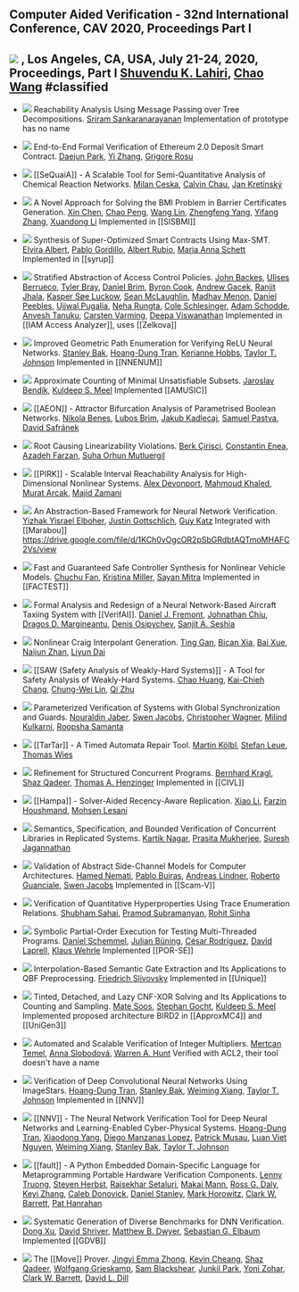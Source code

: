  ## Computer Aided Verification - 32nd International Conference, CAV 2020, Proceedings Part I
 [![](https://dblp.uni-trier.de/img/paper-oa.dark.hollow.16x16.png)](https://doi.org/https://doi.org/10.1007/978-3-030-53288-8) , Los Angeles, CA, USA, July 21-24, 2020, Proceedings, Part I
 [Shuvendu K. Lahiri](https://dblp.uni-trier.de/pid/32/2903.html), [Chao Wang](https://dblp.uni-trier.de/pid/w/ChaoWang.html)
#classified 
---
-   [![](https://dblp.uni-trier.de/img/paper-oa.dark.hollow.16x16.png)](https://doi.org/https://doi.org/10.1007/978-3-030-53288-8_30) Reachability Analysis Using Message Passing over Tree Decompositions.
    [Sriram Sankaranarayanan](https://dblp.uni-trier.de/pid/82/1542.html)
	Implementation of prototype has no name

-   [![](https://dblp.uni-trier.de/img/paper-oa.dark.hollow.16x16.png)](https://doi.org/https://doi.org/10.1007/978-3-030-53288-8_8) End-to-End Formal Verification of Ethereum 2.0 Deposit Smart Contract.
    [Daejun Park](https://dblp.uni-trier.de/pid/152/3639-1.html), [Yi Zhang](https://dblp.uni-trier.de/pid/64/6544.html), [Grigore Rosu](https://dblp.uni-trier.de/pid/r/GrigoreRosu.html)

-   [![](https://dblp.uni-trier.de/img/paper-oa.dark.hollow.16x16.png)](https://doi.org/https://doi.org/10.1007/978-3-030-53288-8_32) [[SeQuaiA]] - A Scalable Tool for Semi-Quantitative Analysis of Chemical Reaction Networks.
    [Milan Ceska](https://dblp.uni-trier.de/pid/213/3728.html), [Calvin Chau](https://dblp.uni-trier.de/pid/269/9591.html), [Jan Kretínský](https://dblp.uni-trier.de/pid/95/6511.html)

-   [![](https://dblp.uni-trier.de/img/paper-oa.dark.hollow.16x16.png)](https://doi.org/https://doi.org/10.1007/978-3-030-53288-8_29) A Novel Approach for Solving the BMI Problem in Barrier Certificates Generation.
    [Xin Chen](https://dblp.uni-trier.de/pid/24/1518-27.html), [Chao Peng](https://dblp.uni-trier.de/pid/85/6436.html), [Wang Lin](https://dblp.uni-trier.de/pid/36/5376.html), [Zhengfeng Yang](https://dblp.uni-trier.de/pid/68/3884.html), [Yifang Zhang](https://dblp.uni-trier.de/pid/227/1124.html), [Xuandong Li](https://dblp.uni-trier.de/pid/76/5446.html)
	Implemented in [[SISBMI]]

-   [![](https://dblp.uni-trier.de/img/paper-oa.dark.hollow.16x16.png)](https://doi.org/https://doi.org/10.1007/978-3-030-53288-8_10) Synthesis of Super-Optimized Smart Contracts Using Max-SMT.
    [Elvira Albert](https://dblp.uni-trier.de/pid/a/ElviraAlbert.html), [Pablo Gordillo](https://dblp.uni-trier.de/pid/167/4507.html), [Albert Rubio](https://dblp.uni-trier.de/pid/29/6684.html), [Maria Anna Schett](https://dblp.uni-trier.de/pid/185/2487.html)
	Implemented in [[syrup]]

-   [![](https://dblp.uni-trier.de/img/paper-oa.dark.hollow.16x16.png)](https://doi.org/https://doi.org/10.1007/978-3-030-53288-8_9) Stratified Abstraction of Access Control Policies.
    [John Backes](https://dblp.uni-trier.de/pid/97/8857.html), [Ulises Berrueco](https://dblp.uni-trier.de/pid/269/9629.html), [Tyler Bray](https://dblp.uni-trier.de/pid/269/9691.html), [Daniel Brim](https://dblp.uni-trier.de/pid/269/9566.html), [Byron Cook](https://dblp.uni-trier.de/pid/36/113.html), [Andrew Gacek](https://dblp.uni-trier.de/pid/84/6151.html), [Ranjit Jhala](https://dblp.uni-trier.de/pid/47/4244.html), [Kasper Søe Luckow](https://dblp.uni-trier.de/pid/13/11526.html), [Sean McLaughlin](https://dblp.uni-trier.de/pid/66/5402.html), [Madhav Menon](https://dblp.uni-trier.de/pid/159/9350.html), [Daniel Peebles](https://dblp.uni-trier.de/pid/79/6508.html), [Ujjwal Pugalia](https://dblp.uni-trier.de/pid/269/9487.html), [Neha Rungta](https://dblp.uni-trier.de/pid/66/4832.html), [Cole Schlesinger](https://dblp.uni-trier.de/pid/31/10028.html), [Adam Schodde](https://dblp.uni-trier.de/pid/269/9505.html), [Anvesh Tanuku](https://dblp.uni-trier.de/pid/269/9587.html), [Carsten Varming](https://dblp.uni-trier.de/pid/29/2675.html), [Deepa Viswanathan](https://dblp.uni-trier.de/pid/19/1723.html)
	Implemented in [[IAM Access Analyzer]], uses [[Zelkova]]

-   [![](https://dblp.uni-trier.de/img/paper-oa.dark.hollow.16x16.png)](https://doi.org/https://doi.org/10.1007/978-3-030-53288-8_4) Improved Geometric Path Enumeration for Verifying ReLU Neural Networks.
    [Stanley Bak](https://dblp.uni-trier.de/pid/16/7787.html), [Hoang-Dung Tran](https://dblp.uni-trier.de/pid/160/7295.html), [Kerianne Hobbs](https://dblp.uni-trier.de/pid/200/8219.html), [Taylor T. Johnson](https://dblp.uni-trier.de/pid/96/11505.html)
	Implemented in [[NNENUM]]

-   [![](https://dblp.uni-trier.de/img/paper-oa.dark.hollow.16x16.png)](https://doi.org/https://doi.org/10.1007/978-3-030-53288-8_21) Approximate Counting of Minimal Unsatisfiable Subsets.
    [Jaroslav Bendík](https://dblp.uni-trier.de/pid/181/7743.html), [Kuldeep S. Meel](https://dblp.uni-trier.de/pid/129/1623.html)
	Implemented [[AMUSIC]]

-   [![](https://dblp.uni-trier.de/img/paper-oa.dark.hollow.16x16.png)](https://doi.org/https://doi.org/10.1007/978-3-030-53288-8_28) [[AEON]] - Attractor Bifurcation Analysis of Parametrised Boolean Networks.
    [Nikola Benes](https://dblp.uni-trier.de/pid/71/1110.html), [Lubos Brim](https://dblp.uni-trier.de/pid/92/3060.html), [Jakub Kadlecaj](https://dblp.uni-trier.de/pid/269/9668.html), [Samuel Pastva](https://dblp.uni-trier.de/pid/167/4487.html), [David Safránek](https://dblp.uni-trier.de/pid/86/2438.html)

-   [![](https://dblp.uni-trier.de/img/paper-oa.dark.hollow.16x16.png)](https://doi.org/https://doi.org/10.1007/978-3-030-53288-8_17) Root Causing Linearizability Violations.
    [Berk Çirisci](https://dblp.uni-trier.de/pid/217/2770.html), [Constantin Enea](https://dblp.uni-trier.de/pid/72/2839.html), [Azadeh Farzan](https://dblp.uni-trier.de/pid/89/148.html), [Suha Orhun Mutluergil](https://dblp.uni-trier.de/pid/170/4198.html)

-   [![](https://dblp.uni-trier.de/img/paper-oa.dark.hollow.16x16.png)](https://doi.org/https://doi.org/10.1007/978-3-030-53288-8_27) [[PIRK]] - Scalable Interval Reachability Analysis for High-Dimensional Nonlinear Systems.
    [Alex Devonport](https://dblp.uni-trier.de/pid/236/4995.html), [Mahmoud Khaled](https://dblp.uni-trier.de/pid/153/9945.html), [Murat Arcak](https://dblp.uni-trier.de/pid/94/6666.html), [Majid Zamani](https://dblp.uni-trier.de/pid/34/9188.html)

-   [![](https://dblp.uni-trier.de/img/paper-oa.dark.hollow.16x16.png)](https://doi.org/https://doi.org/10.1007/978-3-030-53288-8_3) An Abstraction-Based Framework for Neural Network Verification.
    [Yizhak Yisrael Elboher](https://dblp.uni-trier.de/pid/251/9586.html), [Justin Gottschlich](https://dblp.uni-trier.de/pid/56/2013.html), [Guy Katz](https://dblp.uni-trier.de/pid/23/10321.html)
	Integrated with [[Marabou]]
	https://drive.google.com/file/d/1KCh0vOgcOR2pSbGRdbtAQTmoMHAFC2Vs/view

-   [![](https://dblp.uni-trier.de/img/paper-oa.dark.hollow.16x16.png)](https://doi.org/https://doi.org/10.1007/978-3-030-53288-8_31) Fast and Guaranteed Safe Controller Synthesis for Nonlinear Vehicle Models.
    [Chuchu Fan](https://dblp.uni-trier.de/pid/127/1756.html), [Kristina Miller](https://dblp.uni-trier.de/pid/269/9725.html), [Sayan Mitra](https://dblp.uni-trier.de/pid/07/3797.html)
	Implemented in [[FACTEST]]

-   [![](https://dblp.uni-trier.de/img/paper-oa.dark.hollow.16x16.png)](https://doi.org/https://doi.org/10.1007/978-3-030-53288-8_6) Formal Analysis and Redesign of a Neural Network-Based Aircraft Taxiing System with [[VerifAI]].
    [Daniel J. Fremont](https://dblp.uni-trier.de/pid/144/7602.html), [Johnathan Chiu](https://dblp.uni-trier.de/pid/249/2928.html), [Dragos D. Margineantu](https://dblp.uni-trier.de/pid/34/5356.html), [Denis Osipychev](https://dblp.uni-trier.de/pid/202/5662.html), [Sanjit A. Seshia](https://dblp.uni-trier.de/pid/s/SanjitASeshia.html)

-   [![](https://dblp.uni-trier.de/img/paper-oa.dark.hollow.16x16.png)](https://doi.org/https://doi.org/10.1007/978-3-030-53288-8_20) Nonlinear Craig Interpolant Generation.
    [Ting Gan](https://dblp.uni-trier.de/pid/50/5083.html), [Bican Xia](https://dblp.uni-trier.de/pid/07/587.html), [Bai Xue](https://dblp.uni-trier.de/pid/74/2716-1.html), [Naijun Zhan](https://dblp.uni-trier.de/pid/63/1911.html), [Liyun Dai](https://dblp.uni-trier.de/pid/08/10346.html)

-   [![](https://dblp.uni-trier.de/img/paper-oa.dark.hollow.16x16.png)](https://doi.org/https://doi.org/10.1007/978-3-030-53288-8_26) [[SAW (Safety Analysis of Weakly-Hard Systems)]] - A Tool for Safety Analysis of Weakly-Hard Systems.
    [Chao Huang](https://dblp.uni-trier.de/pid/18/4087.html), [Kai-Chieh Chang](https://dblp.uni-trier.de/pid/199/8216.html), [Chung-Wei Lin](https://dblp.uni-trier.de/pid/87/11.html), [Qi Zhu](https://dblp.uni-trier.de/pid/66/5923-2.html)

-   [![](https://dblp.uni-trier.de/img/paper-oa.dark.hollow.16x16.png)](https://doi.org/https://doi.org/10.1007/978-3-030-53288-8_15) Parameterized Verification of Systems with Global Synchronization and Guards.
    [Nouraldin Jaber](https://dblp.uni-trier.de/pid/194/4203.html), [Swen Jacobs](https://dblp.uni-trier.de/pid/73/6880.html), [Christopher Wagner](https://dblp.uni-trier.de/pid/59/6876.html), [Milind Kulkarni](https://dblp.uni-trier.de/pid/47/1003.html), [Roopsha Samanta](https://dblp.uni-trier.de/pid/78/7445.html)

-   [![](https://dblp.uni-trier.de/img/paper-oa.dark.hollow.16x16.png)](https://doi.org/https://doi.org/10.1007/978-3-030-53288-8_25) [[TarTar]] - A Timed Automata Repair Tool.
    [Martin Kölbl](https://dblp.uni-trier.de/pid/221/1706.html), [Stefan Leue](https://dblp.uni-trier.de/pid/20/6822.html), [Thomas Wies](https://dblp.uni-trier.de/pid/23/5398.html)

-   [![](https://dblp.uni-trier.de/img/paper-oa.dark.hollow.16x16.png)](https://doi.org/https://doi.org/10.1007/978-3-030-53288-8_14) Refinement for Structured Concurrent Programs.
    [Bernhard Kragl](https://dblp.uni-trier.de/pid/138/6924.html), [Shaz Qadeer](https://dblp.uni-trier.de/pid/q/ShazQadeer.html), [Thomas A. Henzinger](https://dblp.uni-trier.de/pid/h/ThomasAHenzinger.html)
	Implemented in [[CIVL]]

-   [![](https://dblp.uni-trier.de/img/paper-oa.dark.hollow.16x16.png)](https://doi.org/https://doi.org/10.1007/978-3-030-53288-8_16) [[Hampa]] - Solver-Aided Recency-Aware Replication.
    [Xiao Li](https://dblp.uni-trier.de/pid/66/2069.html), [Farzin Houshmand](https://dblp.uni-trier.de/pid/232/9988.html), [Mohsen Lesani](https://dblp.uni-trier.de/pid/82/2603.html)

-   [![](https://dblp.uni-trier.de/img/paper-oa.dark.hollow.16x16.png)](https://doi.org/https://doi.org/10.1007/978-3-030-53288-8_13) Semantics, Specification, and Bounded Verification of Concurrent Libraries in Replicated Systems.
    [Kartik Nagar](https://dblp.uni-trier.de/pid/120/1805.html), [Prasita Mukherjee](https://dblp.uni-trier.de/pid/263/6983.html), [Suresh Jagannathan](https://dblp.uni-trier.de/pid/j/SJagannathan.html)

-   [![](https://dblp.uni-trier.de/img/paper-oa.dark.hollow.16x16.png)](https://doi.org/https://doi.org/10.1007/978-3-030-53288-8_12) Validation of Abstract Side-Channel Models for Computer Architectures.
    [Hamed Nemati](https://dblp.uni-trier.de/pid/127/4008.html), [Pablo Buiras](https://dblp.uni-trier.de/pid/07/7975.html), [Andreas Lindner](https://dblp.uni-trier.de/pid/28/610.html), [Roberto Guanciale](https://dblp.uni-trier.de/pid/12/5314.html), [Swen Jacobs](https://dblp.uni-trier.de/pid/73/6880.html)
	Implemented in [[Scam-V]]

-   [![](https://dblp.uni-trier.de/img/paper-oa.dark.hollow.16x16.png)](https://doi.org/https://doi.org/10.1007/978-3-030-53288-8_11) Verification of Quantitative Hyperproperties Using Trace Enumeration Relations.
    [Shubham Sahai](https://dblp.uni-trier.de/pid/170/7496.html), [Pramod Subramanyan](https://dblp.uni-trier.de/pid/27/8110.html), [Rohit Sinha](https://dblp.uni-trier.de/pid/04/4646-1.html)

-   [![](https://dblp.uni-trier.de/img/paper-oa.dark.hollow.16x16.png)](https://doi.org/https://doi.org/10.1007/978-3-030-53288-8_18) Symbolic Partial-Order Execution for Testing Multi-Threaded Programs.
    [Daniel Schemmel](https://dblp.uni-trier.de/pid/119/0975.html), [Julian Büning](https://dblp.uni-trier.de/pid/223/5126.html), [César Rodríguez](https://dblp.uni-trier.de/pid/74/9958.html), [David Laprell](https://dblp.uni-trier.de/pid/265/5614.html), [Klaus Wehrle](https://dblp.uni-trier.de/pid/w/KlausWehrle.html)
	Implemented [[POR-SE]]

-   [![](https://dblp.uni-trier.de/img/paper-oa.dark.hollow.16x16.png)](https://doi.org/https://doi.org/10.1007/978-3-030-53288-8_24) Interpolation-Based Semantic Gate Extraction and Its Applications to QBF Preprocessing.
    [Friedrich Slivovsky](https://dblp.uni-trier.de/pid/55/10962.html)
	Implemented in [[Unique]]

-   [![](https://dblp.uni-trier.de/img/paper-oa.dark.hollow.16x16.png)](https://doi.org/https://doi.org/10.1007/978-3-030-53288-8_22) Tinted, Detached, and Lazy CNF-XOR Solving and Its Applications to Counting and Sampling.
    [Mate Soos](https://dblp.uni-trier.de/pid/32/7137.html), [Stephan Gocht](https://dblp.uni-trier.de/pid/205/6044.html), [Kuldeep S. Meel](https://dblp.uni-trier.de/pid/129/1623.html)
	Implemented proposed architecture BIRD2 in [[ApproxMC4]] and [[UniGen3]]

-   [![](https://dblp.uni-trier.de/img/paper-oa.dark.hollow.16x16.png)](https://doi.org/https://doi.org/10.1007/978-3-030-53288-8_23) Automated and Scalable Verification of Integer Multipliers.
    [Mertcan Temel](https://dblp.uni-trier.de/pid/269/9779.html), [Anna Slobodová](https://dblp.uni-trier.de/pid/34/5435.html), [Warren A. Hunt](https://dblp.uni-trier.de/pid/09/7554.html)
	Verified with ACL2, their tool doesn't have a name

-   [![](https://dblp.uni-trier.de/img/paper-oa.dark.hollow.16x16.png)](https://doi.org/https://doi.org/10.1007/978-3-030-53288-8_2) Verification of Deep Convolutional Neural Networks Using ImageStars.
    [Hoang-Dung Tran](https://dblp.uni-trier.de/pid/160/7295.html), [Stanley Bak](https://dblp.uni-trier.de/pid/16/7787.html), [Weiming Xiang](https://dblp.uni-trier.de/pid/72/5686.html), [Taylor T. Johnson](https://dblp.uni-trier.de/pid/96/11505.html)
	Implemented in [[NNV]]

-   [![](https://dblp.uni-trier.de/img/paper-oa.dark.hollow.16x16.png)](https://doi.org/https://doi.org/10.1007/978-3-030-53288-8_1) [[NNV]] - The Neural Network Verification Tool for Deep Neural Networks and Learning-Enabled Cyber-Physical Systems.
    [Hoang-Dung Tran](https://dblp.uni-trier.de/pid/160/7295.html), [Xiaodong Yang](https://dblp.uni-trier.de/pid/19/1551.html), [Diego Manzanas Lopez](https://dblp.uni-trier.de/pid/215/3580.html), [Patrick Musau](https://dblp.uni-trier.de/pid/215/3389.html), [Luan Viet Nguyen](https://dblp.uni-trier.de/pid/144/7613.html), [Weiming Xiang](https://dblp.uni-trier.de/pid/72/5686.html), [Stanley Bak](https://dblp.uni-trier.de/pid/16/7787.html), [Taylor T. Johnson](https://dblp.uni-trier.de/pid/96/11505.html)

-   [![](https://dblp.uni-trier.de/img/paper-oa.dark.hollow.16x16.png)](https://doi.org/https://doi.org/10.1007/978-3-030-53288-8_19) [[fault]] - A Python Embedded Domain-Specific Language for Metaprogramming Portable Hardware Verification Components.
    [Lenny Truong](https://dblp.uni-trier.de/pid/173/8194.html), [Steven Herbst](https://dblp.uni-trier.de/pid/164/5403.html), [Rajsekhar Setaluri](https://dblp.uni-trier.de/pid/148/6519.html), [Makai Mann](https://dblp.uni-trier.de/pid/233/0746.html), [Ross G. Daly](https://dblp.uni-trier.de/pid/149/0146.html), [Keyi Zhang](https://dblp.uni-trier.de/pid/164/6584.html), [Caleb Donovick](https://dblp.uni-trier.de/pid/160/0667.html), [Daniel Stanley](https://dblp.uni-trier.de/pid/253/7515.html), [Mark Horowitz](https://dblp.uni-trier.de/pid/h/MarkHorowitz.html), [Clark W. Barrett](https://dblp.uni-trier.de/pid/b/ClarkWBarrett.html), [Pat Hanrahan](https://dblp.uni-trier.de/pid/h/PatHanrahan.html)

-   [![](https://dblp.uni-trier.de/img/paper-oa.dark.hollow.16x16.png)](https://doi.org/https://doi.org/10.1007/978-3-030-53288-8_5) Systematic Generation of Diverse Benchmarks for DNN Verification.
    [Dong Xu](https://dblp.uni-trier.de/pid/09/3493.html), [David Shriver](https://dblp.uni-trier.de/pid/202/8415.html), [Matthew B. Dwyer](https://dblp.uni-trier.de/pid/d/MatthewBDwyer.html), [Sebastian G. Elbaum](https://dblp.uni-trier.de/pid/e/SebastianGElbaum.html)
	Implemented [[GDVB]]

-   [![](https://dblp.uni-trier.de/img/paper-oa.dark.hollow.16x16.png)](https://doi.org/https://doi.org/10.1007/978-3-030-53288-8_7) The [[Move]] Prover.
    [Jingyi Emma Zhong](https://dblp.uni-trier.de/pid/269/9589.html), [Kevin Cheang](https://dblp.uni-trier.de/pid/239/0135.html), [Shaz Qadeer](https://dblp.uni-trier.de/pid/q/ShazQadeer.html), [Wolfgang Grieskamp](https://dblp.uni-trier.de/pid/g/WolfgangGrieskamp.html), [Sam Blackshear](https://dblp.uni-trier.de/pid/86/8008.html), [Junkil Park](https://dblp.uni-trier.de/pid/02/8785.html), [Yoni Zohar](https://dblp.uni-trier.de/pid/147/6088.html), [Clark W. Barrett](https://dblp.uni-trier.de/pid/b/ClarkWBarrett.html), [David L. Dill](https://dblp.uni-trier.de/pid/d/DavidLDill.html)

